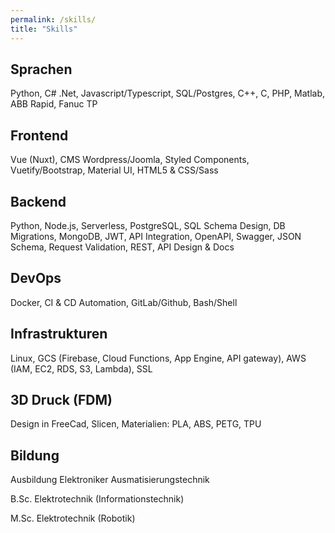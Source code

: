 ```yaml
---
permalink: /skills/
title: "Skills"
---
```


<style>
li.masthead__menu-item:nth-child(3) {
  background-color: rgb(155, 155, 155);
  border-radius: 15px;
  pointer-events: none;
  cursor: default;
  text-decoration: none;
  width: 100px;
  text-align: center;
  padding: 0;
}

li.masthead__menu-item:nth-child(3) a {
  color: white;
}
</style>

## Sprachen

Python, C# .Net, Javascript/Typescript, SQL/Postgres, C++, C, PHP, Matlab, ABB Rapid, Fanuc TP

## Frontend

Vue (Nuxt), CMS Wordpress/Joomla, Styled Components, Vuetify/Bootstrap, Material UI, HTML5 & CSS/Sass

## Backend

Python, Node.js, Serverless, PostgreSQL, SQL Schema Design, DB Migrations, MongoDB, JWT, API Integration, OpenAPI, Swagger, JSON Schema, Request Validation, REST, API Design & Docs

## DevOps

Docker, CI & CD Automation, GitLab/Github, Bash/Shell

## Infrastrukturen

Linux, GCS (Firebase, Cloud Functions, App Engine, API gateway), AWS (IAM, EC2, RDS, S3, Lambda), SSL
## 3D Druck (FDM)

Design in FreeCad, Slicen, Materialien: PLA, ABS, PETG, TPU

## Bildung

Ausbildung Elektroniker Ausmatisierungstechnik

B.Sc. Elektrotechnik (Informationstechnik)

M.Sc. Elektrotechnik (Robotik)
